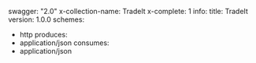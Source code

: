 swagger: "2.0"
x-collection-name: TradeIt
x-complete: 1
info:
  title: TradeIt
  version: 1.0.0
schemes:
- http
produces:
- application/json
consumes:
- application/json